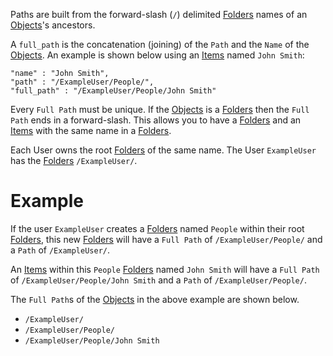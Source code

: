 Paths are built from the forward-slash (```/```) delimited [Folders](folder) names of an [Objects](object)'s ancestors.

A ```full_path``` is the concatenation (joining) of the ```Path``` and the ```Name``` of the [Objects](object). An example is shown below using an [Items](item) named ```John Smith```:

```
"name" : "John Smith",
"path" : "/ExampleUser/People/",
"full_path" : "/ExampleUser/People/John Smith"
```


Every ```Full Path``` must be unique. If the [Objects](object) is a [Folders](folder) then the ```Full Path``` ends in a forward-slash. This allows you to have a [Folders](folder) and an [Items](item) with the same name in a [Folders](folder).

Each User owns the root [Folders](folder) of the same name. The User ```ExampleUser``` has the [Folders](folder) ```/ExampleUser/```.

Example
====
If the user ```ExampleUser``` creates a [Folders](folder) named ```People``` within their root [Folders](folder), this new [Folders](folder) will have a ```Full Path``` of ```/ExampleUser/People/``` and a ```Path``` of ```/ExampleUser/```.

An [Items](item) within this ```People``` [Folders](folder) named ```John Smith``` will have a ```Full Path``` of ```/ExampleUser/People/John Smith``` and a ```Path``` of ```/ExampleUser/People/```.

The ```Full Path```s of the [Objects](objects) in the above example are shown below.

* ```/ExampleUser/```
* ```/ExampleUser/People/```
* ```/ExampleUser/People/John Smith```